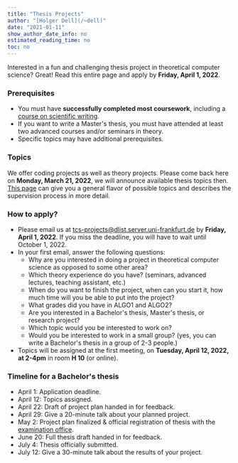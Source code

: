 ```yaml
---
title: "Thesis Projects"
author: "[Holger Dell](/~dell)"
date: "2021-01-11"
show_author_date_info: no
estimated_reading_time: no
toc: no
---
```


Interested in a fun and challenging thesis project in theoretical computer science?
Great! Read this entire page and apply by **Friday, April 1, 2022**.

### Prerequisites

- You must have **successfully completed most coursework**, including a [course on scientific writing](https://www.starkerstart.uni-frankfurt.de/100074566/).
- If you want to write a Master's thesis, you must have attended at least two advanced courses and/or seminars in theory.
- Specific topics may have additional prerequisites.

### Topics

We offer coding projects as well as theory projects.
Please come back here on **Monday, March 21, 2022**, we will announce available thesis topics then.
[This page](/teaching/project-ideas) can give you a general flavor of possible topics and describes the supervision process in more detail.

### How to apply?

- Please email us at [tcs-projects@dlist.server.uni-frankfurt.de](mailto:tcs-projects@dlist.server.uni-frankfurt.de) by **Friday, April 1, 2022**. If you miss the deadline, you will have to wait until October 1, 2022.
- In your first email, answer the following questions:
  - Why are you interested in doing a project in theoretical computer science as opposed to some other area?
  - Which theory experience do you have? (seminars, advanced lectures, teaching assistant, etc.)
  - When do you want to finish the project, when can you start it, how much time will you be able to put into the project?
  - What grades did you have in ALGO1 and ALGO2?
  - Are you interested in a Bachelor's thesis, Master's thesis, or research project?
  - Which topic would you be interested to work on?
  - Would you be interested to work in a small group? (yes, you can write a Bachelor's thesis in a group of 2-3 people.)
- Topics will be assigned at the first meeting, on **Tuesday, April 12, 2022, at 2-4pm** in room **H 10** (or online).

### Timeline for a Bachelor's thesis

- April 1: Application deadline.
- April 12: Topics assigned.
- April 22: Draft of project plan handed in for feedback.
- April 29: Give a 20-minute talk about your planned project.
- May 2: Project plan finalized & official registration of thesis with the [examination office](https://www.uni-frankfurt.de/103337868).
- June 20: Full thesis draft handed in for feedback.
- July 4: Thesis officially submitted.
- July 12: Give a 30-minute talk about the results of your project.

<!-- 
## Project Flavor

All projects offer a fun challenge.
Depending on your interests and talents, different _flavors_ of projects are possible:

- **implementation projects** (recommended for most students): This includes understanding one or multiple advanced algorithms, as well as designing and performing systematic algorithmic performance experiments. It is also possible to design, implement, and critically analyze educational and interactive visualizations of algorithmic concepts.
- **proving theorems** (recommended only for students who have successfully completed advanced theory courses and/or seminars, and who can demonstrate excellent grades): This requires reading one or multiple papers including mathematical proofs, designing new algorithms, and proving new theorems.

Often, there is some overlap between different project flavors.
[This page](/teaching/project-ideas) describes possible projects in more detail.


## Formalities

Possible project types include:

- Bachelor's thesis (~9 weeks full-time)
- Master's thesis (~6 months full-time)
- _Forschungsprojekt_ (Bachelor: 3CP or 6CP; Master: 8 CP)
- _Praktikum Experimentelle Algorithmik_ (Master: 8 CP) -->
